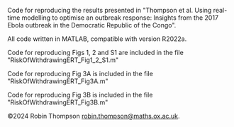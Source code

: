 Code for reproducing the results presented in "Thompson et al. Using real-time modelling to optimise an outbreak response: Insights from the 2017 Ebola outbreak in the Democratic Republic of the Congo".

All code written in MATLAB, compatible with version R2022a.

Code for reproducing Figs 1, 2 and S1 are included in the file "RiskOfWithdrawingERT_Fig1_2_S1.m"

Code for reproducing Fig 3A is included in the file "RiskOfWithdrawingERT_Fig3A.m"

Code for reproducing Fig 3B is included in the file "RiskOfWithdrawingERT_Fig3B.m"

©2024 Robin Thompson <robin.thompson@maths.ox.ac.uk>.


